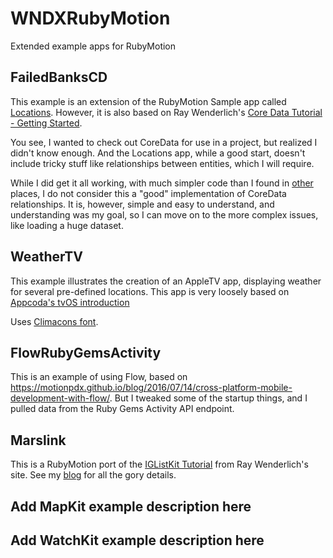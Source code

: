 WNDXRubyMotion
==============

Extended example apps for RubyMotion

## FailedBanksCD

This example is an extension of the RubyMotion Sample app called [Locations](https://github.com/HipByte/RubyMotionSamples/tree/master/Locations). 
However, it is also based on Ray Wenderlich's [Core Data Tutorial - Getting Started](http://www.raywenderlich.com/934/core-data-on-ios-5-tutorial-getting-started).

You see, I wanted to check out CoreData for use in a project, but realized I didn't know enough.  And the Locations app, while
a good start, doesn't include tricky stuff like relationships between entities, which I will require.

While I did get it all working, with much simpler code than I found in [other](https://github.com/caramdache/games) places, 
I do not consider this a "good" implementation of CoreData relationships.  It is, however, simple and easy to understand,
and understanding was my goal, so I can move on to the more complex issues, like loading a huge dataset.

## WeatherTV

This example illustrates the creation of an AppleTV app, displaying weather for several pre-defined locations. This app is very loosely based on [Appcoda's tvOS introduction](https://www.appcoda.com/tvos-introduction/)

Uses [Climacons font](https://github.com/christiannaths/Climacons-Font).

## FlowRubyGemsActivity

This is an example of using Flow, based on https://motionpdx.github.io/blog/2016/07/14/cross-platform-mobile-development-with-flow/.  But I tweaked some of the startup things, and I pulled data from the Ruby Gems Activity API endpoint.

## Marslink

This is a RubyMotion port of the [IGListKit Tutorial](https://www.raywenderlich.com/147162/iglistkit-tutorial-better-uicollectionviews) from Ray Wenderlich's site.  See my [blog](https://www.wndx.com/archives/tag/iglistkit/) for all the gory details. 

## Add MapKit example description here

## Add WatchKit example description here
